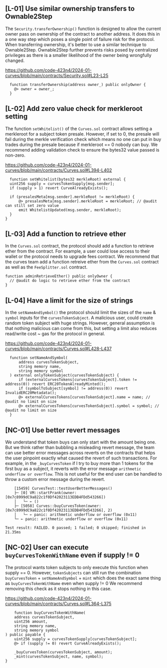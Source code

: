 ## [L-01] Use similar ownership transfers to Ownable2Step
The `Security.transferOwnership()` function is designed to allow the current owner pass on ownership of the contract to another address. It does this in a one way step which poses a single point of failure risk for the protocol. When transferring ownership, it's better to use a similar technique to Ownable2Step. Ownable2Step further prevents risks posed by centralized privileges as there is a smaller likelihood of the owner being wrongfully changed.

https://github.com/code-423n4/2024-01-curves/blob/main/contracts/Security.sol#L23-L25

```solidity
  function transferOwnership(address owner_) public onlyOwner {
    @> owner = owner_;
  }
```

## [L-02] Add zero value check for merkleroot setting
The function `setWhitelist()` of the `Curves.sol` contract allows setting a merkleroot for a subject token presale. However, if set to 0, the presale will fail during the merkle verification check which means no one can put in buy trades during the presale because if merkleroot == 0 nobody can buy.
We recommend adding validation check to ensure the bytes32 value passed is non-zero.

https://github.com/code-423n4/2024-01-curves/blob/main/contracts/Curves.sol#L394-L402

```solidity
  function setWhitelist(bytes32 merkleRoot) external {
  uint256 supply = curvesTokenSupply[msg.sender];
  if (supply > 1) revert CurveAlreadyExists();

  if (presalesMeta[msg.sender].merkleRoot != merkleRoot) {
      @> presalesMeta[msg.sender].merkleRoot = merkleRoot; // @audit can still set zero value
      emit WhitelistUpdated(msg.sender, merkleRoot);
  }
}
```

## [L-03] Add a function to retrieve ether
In the `Curves.sol` contract, the protocol should add a function to retrieve ether from the contract. For example, a user could lose access to their wallet or the protocol needs to upgrade fees contract. We recommend that the curves team add a function retreive ether from the `Curves.sol` contract as well as the `FeeSplitter.sol` contract.


```solidity
function adminRetrieveEther() public onlyOwner {
  // @audit do logic to retrieve ether from the contract
}
```

## [L-04] Have a limit for the size of strings
In the `setNameAndSymbol()` the protocol should limit the sizes of the `name` & `symbol` inputs for the `curvesTokenSubject`. A malicious user, could create random token subject with huge strings. However, general assumption is that nothing malicious can come from this, but setting a limit also reduces read/write cost ~ gas for the protocol in general.

https://github.com/code-423n4/2024-01-curves/blob/main/contracts/Curves.sol#L428-L437

```solidity
  function setNameAndSymbol(
      address curvesTokenSubject,
      string memory name,
      string memory symbol
  ) external onlyTokenSubject(curvesTokenSubject) {
      if (externalCurvesTokens[curvesTokenSubject].token != address(0)) revert ERC20TokenAlreadyMinted();
      if (symbolToSubject[symbol] != address(0)) revert InvalidERC20Metadata();
      @> externalCurvesTokens[curvesTokenSubject].name = name; // @audit no limit on size
      @> externalCurvesTokens[curvesTokenSubject].symbol = symbol; // @audit no limit on size
  }
```

## [NC-01] Use better revert messages
We understand that token buys can only start with the amount being one. But we think rather than bubbling a misleading revert message, the team can use better error messages across reverts on the contracts that helps the user pinpoint exactly what caused the revert of such transactions. For example, in the `_buyCurvesToken` if I try to buy more than 1 tokens for the first buy as a subject, it reverts with the error message `arithmetic underflow or overflow`. This is not useful for the end user can be handled to throw a custom error message during the revert.

```solidity
    [15459] CurvesTest::testUserBetterMessages()
    ├─ [0] VM::startPrank(owner: [0x7c8999dC9a822c1f0Df42023113EDB4FDd543266])
    │   └─ ← ()
    ├─ [5058] Curves::buyCurvesToken(owner: [0x7c8999dC9a822c1f0Df42023113EDB4FDd543266], 2)
    │   └─ ← panic: arithmetic underflow or overflow (0x11)
    └─ ← panic: arithmetic underflow or overflow (0x11)

Test result: FAILED. 0 passed; 1 failed; 0 skipped; finished in 21.35ms
```

## [NC-02] User can execute `buyCurvesTokenWithName` even if supply != 0
The protocol wants token subjects to only execute this function when supply == 0.
However, `tokenSubjects` can still run the combination `buyCurvesToken` + `setNameAndSymbol` + `mint` which does the exact same thing as `buyCurvesTokenWithName` even when supply != 0
We recommend removing this check as it stops nothing in this case.

https://github.com/code-423n4/2024-01-curves/blob/main/contracts/Curves.sol#L364-L375

```solidity
    function buyCurvesTokenWithName(
    address curvesTokenSubject,
    uint256 amount,
    string memory name,
    string memory symbol
) public payable {
    uint256 supply = curvesTokenSupply[curvesTokenSubject];
    @> if (supply != 0) revert CurveAlreadyExists();

    _buyCurvesToken(curvesTokenSubject, amount);
    _mint(curvesTokenSubject, name, symbol);
}
```